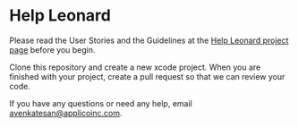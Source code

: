 Help Leonard
============

Please read the User Stories and the Guidelines at the [Help Leonard project page](http://applico.github.io/Help-Leonard "Help Leonard") before you begin.

Clone this repository and create a new xcode project. When you are finished with your project, create a pull request so that we can review your code.

If you have any questions or need any help, email avenkatesan@applicoinc.com.

